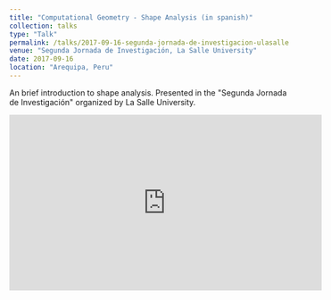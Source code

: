 ```yaml
---
title: "Computational Geometry - Shape Analysis (in spanish)"
collection: talks
type: "Talk"
permalink: /talks/2017-09-16-segunda-jornada-de-investigacion-ulasalle
venue: "Segunda Jornada de Investigación, La Salle University"
date: 2017-09-16
location: "Arequipa, Peru"
---
```


An brief introduction to shape analysis. Presented in the "Segunda Jornada de Investigación" organized by La Salle University.

<iframe width="560" height="315" src="https://www.youtube.com/embed/sUoQUNJxq4Q" frameborder="0" allow="accelerometer; autoplay; encrypted-media; gyroscope; picture-in-picture" allowfullscreen></iframe>

